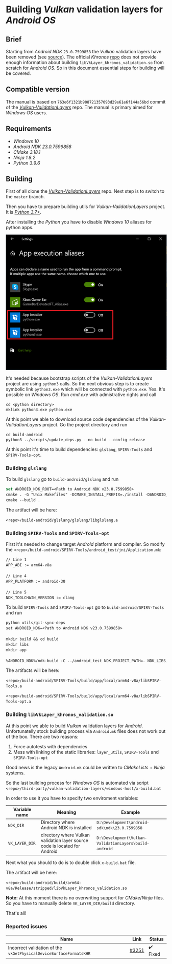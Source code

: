 # Building _Vulkan_ validation layers for _Android OS_

## Brief

Starting from _Android NDK_ `23.0.7599858` the _Vulkan_ validation layers have been removed (see [source](https://github.com/android/ndk/wiki/Changelog-r23)). The official _Khronos_ [repo](https://github.com/KhronosGroup/Vulkan-ValidationLayers) does not provide enough information about building `libVkLayer_khronos_validation.so` from scratch for _Android OS_. So in this document essential steps for building will be covered.

## Compatible version

The manual is based on `763e6f1321b908721357093d29e61e6f144a56bd` commit of the [_Vulkan-ValidationLayers_](https://github.com/KhronosGroup/Vulkan-ValidationLayers) repo. The manual is primary aimed for _Windows OS_ users.

## Requirements

- _Windows 10_
- _Android NDK 23.0.7599858_
- _CMake 3.18.1_
- _Ninja 1.8.2_
- _Python 3.9.6_

## Building

First of all clone the [_Vulkan-ValidationLayers_](https://github.com/KhronosGroup/Vulkan-ValidationLayers) repo. Next step is to switch to the `master` branch.

Then you have to prepare building utils for _Vulkan-ValidationLayers_ project. It is [_Python 3.7+_](https://www.python.org/).

After installing the _Python_ you have to disable _Windows 10_ aliases for python apps.

<img src="./images/python-windows-aliases.png" width="629" />

It's needed because bootstrap scripts of the _Vulkan-ValidationLayers_ project are using `python3` calls. So the next obvious step is to create symbolic link `python3.exe` which will be connected with `python.exe`. Yes. It's possible on _Windows OS_. Run _cmd.exe_ with admistrative rights and call

```batch
cd <python directory>
mklink python3.exe python.exe
```

At this point we able to download source code dependencies of the _Vulkan-ValidationLayers_ project. Go the project directory and run

```batch
cd build-android
python3 ../scripts/update_deps.py --no-build --config release
```

At this point it's time to build dependencies: `glslang`, `SPIRV-Tools` and `SPIRV-Tools-opt`.

### Building `glslang`

To build `glslang` go to `build-android/glslang` and run

```cmake
set ANDROID_NDK_ROOT=<Path to Android NDK v23.0.7599858>
cmake . -G "Unix Makefiles" -DCMAKE_INSTALL_PREFIX=./install -DANDROID_ABI=arm64-v8a -DCMAKE_BUILD_TYPE=Release -DANDROID_STL=c++_static -DANDROID_PLATFORM=android-30 -DCMAKE_SYSTEM_NAME=Android -DANDROID_TOOLCHAIN=clang -DANDROID_ARM_MODE=arm -DCMAKE_MAKE_PROGRAM=%ANDROID_NDK_ROOT%/prebuilt/windows-x86_64/bin/make -DCMAKE_TOOLCHAIN_FILE=%ANDROID_NDK_ROOT%/build/cmake/android.toolchain.cmake
cmake --build .
```

The artifact will be here:

`<repo>/build-android/glslang/glslang/libglslang.a`

### Building `SPIRV-Tools` and `SPIRV-Tools-opt`

First it's needed to change target _Android_ platform and compiler. So modify the `<repo>/build-android/SPIRV-Tools/android_test/jni/Application.mk`:

```txt
// Line 1
APP_ABI := arm64-v8a

// Line 4
APP_PLATFORM := android-30

// Line 5
NDK_TOOLCHAIN_VERSION := clang
```

To build `SPIRV-Tools` and `SPIRV-Tools-opt` go to `build-android/SPIRV-Tools` and run

```txt
python utils/git-sync-deps
set ANDROID_NDK=<Path to Android NDK v23.0.7599858>

mkdir build && cd build
mkdir libs
mkdir app

%ANDROID_NDK%/ndk-build -C ../android_test NDK_PROJECT_PATH=. NDK_LIBS_OUT=%CD%\libs NDK_APP_OUT=%CD%\app
```

The artifacts will be here:

`<repo>/build-android/SPIRV-Tools/build/app/local/arm64-v8a/libSPIRV-Tools.a`

`<repo>/build-android/SPIRV-Tools/build/app/local/arm64-v8a/libSPIRV-Tools-opt.a`

### Building `libVkLayer_khronos_validation.so`

At this point we able to build _Vulkan_ validation layers for _Android_. Unfortunatelly stock building process via `Android.mk` files does not work out of the box. There are two reasons:

1) Force autotests with dependencies
2) Mess with linking of the static libraries: `layer_utils`, `SPIRV-Tools` and `SPIRV-Tools-opt`

Good news is the legacy `Android.mk` could be written to _CMakeLists_ + _Ninja_ systems.

So the last building process for _Windows OS_ is automated via script `<repo>/third-party/vulkan-validation-layers/windows-host/x-build.bat`

In order to use it you have to specify two enviroment variables:

Variable name | Meaning | Example
--- | --- | ---
`NDK_DIR` | Directory where Android NDK is installed | `D:\Development\android-sdk\ndk\23.0.7599858`
`VK_LAYER_DIR` | directory where Vulkan validation layer source code is located for Android | `D:\Development\Vulkan-ValidationLayers\build-android`

Next what you should to do is to double click `x-build.bat` file.

The artifact will be here:

`<repo>/build-android/build/arm64-v8a/Release/stripped/libVkLayer_khronos_validation.so`

**Note:** At this moment there is no overwriting support for _CMake_/_Ninja_ files. So you have to manually delete `VK_LAYER_DIR/build` directory.

That's all!

### Reported issues

Name | Link | Status
--- | --- | ---
Incorrect validation of the `vkGetPhysicalDeviceSurfaceFormatsKHR` | [#3251](https://github.com/KhronosGroup/Vulkan-ValidationLayers/issues/3251) | ✔️ Fixed
